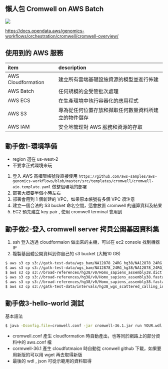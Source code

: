 ## 懶人包 Cromwell on AWS Batch
![](https://docs.opendata.aws/genomics-workflows/orchestration/cromwell/images/cromwell-on-aws_infrastructure.png)

https://docs.opendata.aws/genomics-workflows/orchestration/cromwell/cromwell-overview/

## 使用到的 AWS 服務
|item | description |
|:---|:---|
|AWS Cloudformation | 建立所有雲端基礎設施資源的模型並進行佈建 |
|AWS Batch | 任何規模的全受管批次處理 |
|AWS ECS | 在生產環境中執行容器化的應用程式 |
|AWS S3 | 專為從任何位置存放和擷取任何數量資料所建立的物件儲存 |
|AWS IAM | 安全地管理對 AWS 服務和資源的存取 |

## 動手做1-環境準備

- region 選在 us-west-2
- 不要拿正式環境來玩

1. 登入 AWS 高權限帳號後直接使用 `https://github.com/aws-samples/aws-genomics-workflows/blob/master/src/templates/cromwell/cromwell-aio.template.yaml` 做整個環境的部署
2. 部署大概要半個小時左右
3. 部署會用到 1 個新建的 VPC，如果原本帳號有多個 VPC 須注意
4. 建立一個合法的 S3 bucket 命名空間，這會放置 cromwell 的運算資料及結果
5. EC2 預先建立 key pair , 使用 cromwell terminal 會用到

## 動手做2-登入 cromwell server 拷貝公開基因資料集
1. ssh 登入透過 cloudformaion 做出來的主機，可以在 ec2 console 找到機器 IP
2. 複製基因體公開資料到你自己的 s3 bucket (大概10 GB)

```bash 
$ aws s3 cp s3://gatk-test-data/wgs_bam/NA12878_24RG_hg38/NA12878_24RG_small.hg38.bam s3://your-bucket-name/
$ aws s3 cp s3://gatk-test-data/wgs_bam/NA12878_24RG_hg38/NA12878_24RG_small.hg38.bai s3://your-bucket-name/
$ aws s3 cp s3://broad-references/hg38/v0/Homo_sapiens_assembly38.dict s3://your-bucket-name/
$ aws s3 cp s3://broad-references/hg38/v0/Homo_sapiens_assembly38.fasta s3://your-bucket-name/
$ aws s3 cp s3://broad-references/hg38/v0/Homo_sapiens_assembly38.fasta.fai s3://your-bucket-name/
$ aws s3 cp s3://gatk-test-data/intervals/hg38_wgs_scattered_calling_intervals.txt s3://your-bucket-name/
```

## 動手做3-hello-world 測試

基本語法
```bash
$ java -Dconfig.file=cromwell.conf -jar cromwell-36.1.jar run YOUR.wdl -i YOUR.json
```
- cromwell.conf 產生 cloudformation 時自動產出，也等同於網路上的部分資料中的 aws.conf 檔
- cormwell-36.1 產生 cloudfotmaion 時自動從 cronwell github 下載，如果要用新版的可以用 wget 再去取得新版
- 最後的 wdl , json 可從示範用的資料取得